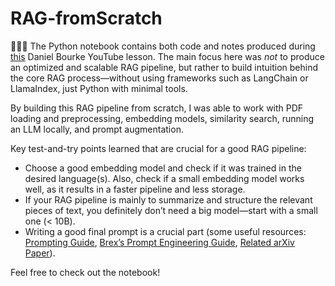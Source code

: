 # RAG-fromScratch

👨🏻‍💻 The Python notebook contains both code and notes produced during <a href="https://youtu.be/qN_2fnOPY-M?si=nhuguHBT04HxDOfc">this</a> Daniel Bourke YouTube lesson. The main focus here was *not* to produce an optimized and scalable RAG pipeline, but rather to build intuition behind the core RAG process—without using frameworks such as LangChain or LlamaIndex, just Python with minimal tools.

By building this RAG pipeline from scratch, I was able to work with PDF loading and preprocessing, embedding models, similarity search, running an LLM locally, and prompt augmentation.

Key test-and-try points learned that are crucial for a good RAG pipeline:

- Choose a good embedding model and check if it was trained in the desired language(s). Also, check if a small embedding model works well, as it results in a faster pipeline and less storage.  
- If your RAG pipeline is mainly to summarize and structure the relevant pieces of text, you definitely don’t need a big model—start with a small one (< 10B).  
- Writing a good final prompt is a crucial part (some useful resources: <a href="https://www.promptingguide.ai/pt/introduction/examples">Prompting Guide</a>, <a href="https://github.com/brexhq/prompt-engineering">Brex’s Prompt Engineering Guide</a>, <a href="https://arxiv.org/abs/2401.14423">Related arXiv Paper</a>).  

Feel free to check out the notebook!
